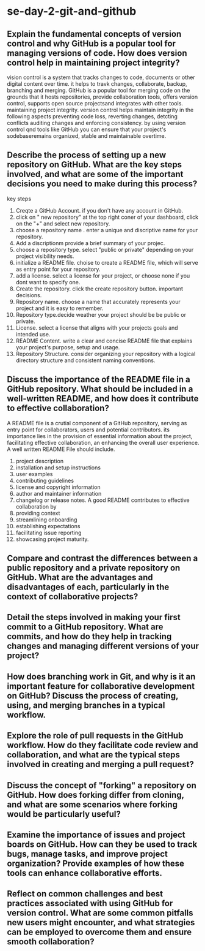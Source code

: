# se-day-2-git-and-github
## Explain the fundamental concepts of version control and why GitHub is a popular tool for managing versions of code. How does version control help in maintaining project integrity?
vision control is a system that tracks changes to code, documents or other digital content over time. it helps to travk changes, collaborate, backup, branching and merging. GitHub is a  popular tool for merging code on the grounds that it hosts repositories, provide collaboration tools, offers version control, supports open source projectsand integrates with other tools. 
maintaining project integrity. version  control helps maintain integrity in the following aspects 
preventing code loss, reverting changes, detcting conflicts auditing changes and enforcing consistency. 
by using version control qnd tools like GitHub you can ensure that your project's sodebaseremains organized, stable and maintainable overtime.

## Describe the process of setting up a new repository on GitHub. What are the key steps involved, and what are some of the important decisions you need to make during this process?
key steps
1. Creqte a GitHub Account. if you don't have any account in GitHub.
2. click on " new repository"  at the top right coner of your dashboard, click on the "+" and select new repository.
3. choose a repository name . enter a unique and discriptive name for your repository.
4. Add a discriptionm provide a brief summary of your projec.
5. choose a repository type. select "public or private" depending on your project visibility needs.
6. initialize a README file. choise to create a README file, which will serve as entry point for your repository.
7. add a license. select a license for your project, or choose none if you dont want to specify one.
8. Create the repository. click the create repository button.
important decisions.
1. Repository name. choose a name that accurately represents your project and it is easy to remember.
2. Repository type.decide weather your project should be be public or private.
3. License. select a license that aligns with your projects goals and intended use.
4. README Content. write a clear and concise README file that explains your project's purpose, setup and usage.
5. Repository Structure. consider organizing your repository with a logical directory structure and consistent naming conventions.
## Discuss the importance of the README file in a GitHub repository. What should be included in a well-written README, and how does it contribute to effective collaboration?
A README file is a crutial component of a GitHub repository, serving as entry point for collaborators, users and potential contributors. its importance lies in the provision of essential information about the project, facilitating effective collaboration, an enhancing the overall user experience.
A well written README File should include.
1. project description
2. installation and setup instructions
3. user examples
4. contributing guidelines
5. license and copyright information
6. author and maintainer information
7. changelog or release notes.
A good README contributes to effective collaboration by
1. providing context
2. streamlining onboarding
3. establishing expectations
4. facilitating issue reporting
5. showcasing project maturity.
   
## Compare and contrast the differences between a public repository and a private repository on GitHub. What are the advantages and disadvantages of each, particularly in the context of collaborative projects?

## Detail the steps involved in making your first commit to a GitHub repository. What are commits, and how do they help in tracking changes and managing different versions of your project?

## How does branching work in Git, and why is it an important feature for collaborative development on GitHub? Discuss the process of creating, using, and merging branches in a typical workflow.

## Explore the role of pull requests in the GitHub workflow. How do they facilitate code review and collaboration, and what are the typical steps involved in creating and merging a pull request?

## Discuss the concept of "forking" a repository on GitHub. How does forking differ from cloning, and what are some scenarios where forking would be particularly useful?

## Examine the importance of issues and project boards on GitHub. How can they be used to track bugs, manage tasks, and improve project organization? Provide examples of how these tools can enhance collaborative efforts.

## Reflect on common challenges and best practices associated with using GitHub for version control. What are some common pitfalls new users might encounter, and what strategies can be employed to overcome them and ensure smooth collaboration?
